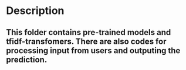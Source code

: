 # Description
## This folder contains pre-trained models and tfidf-transfomers. There are also codes for processing input from users and outputing the prediction.

